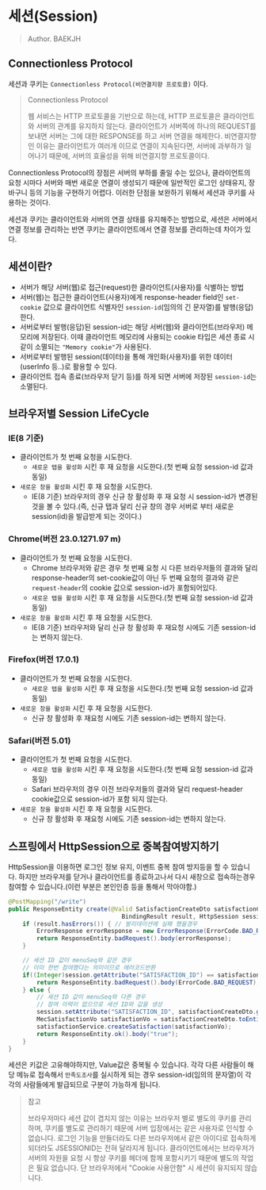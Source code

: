 # 세션(Session)

> Author. BAEKJH

## Connectionless Protocol

세션과 쿠키는 `Connectionless Protocol(비연결지향 프로토콜)` 이다.

> Connectionless Protocol
>
> 웹 서비스는 HTTP 프로토콜을 기반으로 하는데, HTTP 프로토콜은 클라이언트와 서버의 관계를 유지하지 않는다. 클라이언트가 서버쪽에 하나의 REQUEST를 보내면 서버는 그에 대한 RESPONSE를 하고 서버 연결을 해제한다. 비연결지향인 이유는 클라이언트가 여러개 이므로 연결이 지속된다면, 서버에 과부하가 일어나기 때문에, 서버의 효율성을 위해 비연결지향 프로토콜이다.

Connectionless Protocol의 장점은 서버의 부하를 줄일 수는 있으나, 클라이언트의 요청 시마다 서버와 매번 새로운 연결이 생성되기 때문에 일반적인 로그인 상태유지, 장바구니 등의 기능을 구현하기 어렵다. 이러한 단점을 보완하기 위해서 세션과 쿠키를 사용하는 것이다.

세션과 쿠키는 클라이언트와 서버의 연결 상태를 유지해주는 방법으로, 세션은 서버에서 연결 정보를 관리하는 반면 쿠키는 클라이언트에서 연결 정보를 관리하는데 차이가 있다.

## 세션이란?

- 서버가 해당 서버(웹)로 접근(request)한 클라이언트(사용자)를 식별하는 방법
- 서버(웹)는 접근한 클라이언트(사용자)에게 response-header field인 `set-cookie` 값으로 클라이언트 식별자인 `session-id`(임의의 긴 문자열)를 발행(응답)한다.
- 서버로부터 발행(응답)된 session-id는 해당 서버(웹)와 클라이언트(브라우저) 메모리에 저장된다. 이때 클라이언트 메모리에 사용되는 cookie 타입은 세션 종료 시 같이 소멸되는 `"Memory cookie"`가 사용된다.
- 서버로부터 발행된 session(데이터)을 통해 개인화(사용자)를 위한 데이터(userInfo 등..)로 활용할 수 있다.
- 클라이언트 접속 종료(브라우저 닫기 등)를 하게 되면 서버에 저장된 `session-id`는 소멸된다.

## 브라우저별 Session LifeCycle

### IE(8 기준)

- 클라이언트가 첫 번째 요청을 시도한다.
    - `새로운 탭을 활성화` 시킨 후 재 요청을 시도한다.(첫 번째 요청 session-id 값과 동일)
- `새로운 창을 활성화` 시킨 후 재 요청을 시도한다.
    - IE(8 기준) 브라우저의 경우 신규 창 활성화 후 재 요청 시 session-id가 변경된 것을 볼 수 있다.(즉, 신규 탭과 달리 신규 창의 경우 서버로 부터 새로운 session(id)을 발급받게 되는 것이다.)

### Chrome(버전 23.0.1271.97 m)

- 클라이언트가 첫 번째 요청을 시도한다.
    - Chrome 브라우저와 같은 경우 첫 번째 요청 시 다른 브라우저들의 결과와 달리 response-header의 set-cookie값이 아닌 두 번째 요청의 결과와 같은 `request-header`의 cookie 값으로 session-id가 포함되어있다.
    - `새로운 탭을 활성화` 시킨 후 재 요청을 시도한다.(첫 번째 요청 session-id 값과 동일)
- `새로운 창을 활성화` 시킨 후 재 요청을 시도한다.
    - IE(8 기준) 브라우저와 달리 신규 창 활성화 후 재요청 시에도 기존 session-id는 변하지 않는다.

### Firefox(버전 17.0.1)

- 클라이언트가 첫 번째 요청을 시도한다.
    - `새로운 탭을 활성화` 시킨 후 재 요청을 시도한다.(첫 번째 요청 session-id 값과 동일)
- `새로운 창을 활성화` 시킨 후 재 요청을 시도한다.
    - 신규 창 활성화 후 재요청 시에도 기존 session-id는 변하지 않는다.

### Safari(버전 5.01)

- 클라이언트가 첫 번째 요청을 시도한다.
    - `새로운 탭을 활성화` 시킨 후 재 요청을 시도한다.(첫 번째 요청 session-id 값과 동일)
    - Safari 브라우저의 경우 이전 브라우저들의 결과와 달리 request-header cookie값으로 session-id가 포함 되지 않는다.
- `새로운 창을 활성화` 시킨 후 재 요청을 시도한다.
    - 신규 창 활성화 후 재요청 시에도 기존 session-id는 변하지 않는다.

## 스프링에서 HttpSession으로 중복참여방지하기

HttpSession을 이용하면 로그인 정보 유지, 이벤트 중복 참여 방지등을 할 수 있습니다. 하지만 브라우저를 닫거나 클라이언트를 종료하고나서 다시 새창으로 접속하는경우 참여할 수 있습니다.(이런 부분은 본인인증 등을 통해서 막아야함.)

```java
@PostMapping("/write")
public ResponseEntity create(@Valid SatisfactionCreateDto satisfactionCreateDto,
                                BindingResult result, HttpSession session) {
    if (result.hasErrors()) { // 발리데이션에 실패 했을경우
        ErrorResponse errorResponse = new ErrorResponse(ErrorCode.BAD_REQUEST, result.getFieldErrors());
        return ResponseEntity.badRequest().body(errorResponse);
    }

    // 세션 ID 값이 menuSeq와 같은 경우
    // 이미 한번 참여했다는 의미이므로 에러코드반환
    if((Integer)session.getAttribute("SATISFACTION_ID") == satisfactionCreateDto.getUserMenuSeq()) {
        return ResponseEntity.badRequest().body(ErrorCode.BAD_REQUEST);
    } else {
        // 세션 ID 값이 menuSeq와 다른 경우 
        // 참여 이력이 없으므로 세션 ID와 값을 생성
        session.setAttribute("SATISFACTION_ID", satisfactionCreateDto.getUserMenuSeq());
        MecSatisfactionVo satisfactionVo = satisfactionCreateDto.toEntity();
        satisfactionService.createSatisfaction(satisfactionVo);
        return ResponseEntity.ok().body("true");
    }
}
```

세션은 키값은 고유해야하지만, Value값은 중복될 수 있습니다. 각각 다른 사람들이 해당 메뉴로 접속해서 `만족도조사`를 실시하게 되는 경우 session-id(임의의 문자열)이 각각의 사람들에게 발급되므로 구분이 가능하게 됩니다.

> 참고 
>
> 브라우저마다 세션 값이 겹치지 않는 이유는 브라우저 별로 별도의 쿠키를 관리하며, 쿠키를 별도로 관리하기 때문에 서버 입장에서는 같은 사용자로 인식할 수 없습니다. 로그인 기능을 만들더라도 다른 브라우저에서 같은 아이디로 접속하게 되더라도 JSESSIONID는 전혀 달라지게 됩니다. 클라이언트에서는 브라우저가 서버의 자원을 요청 시 항상 쿠키를 헤더에 함께 포함시키기 때문에 별도의 작업은 필요 없습니다. 단 브라우저에서 "Cookie 사용안함" 시 세션이 유지되지 않습니다.